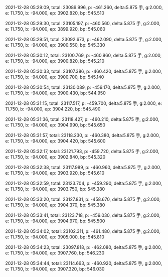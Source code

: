 2021-12-28 05:29:09, total: 23089.996, p: -461.260, delta:5.875 手, g:2.000, e: 11.750, b: -94.000, ep: 3902.820, bp: 545.510

2021-12-28 05:29:30, total: 23105.197, p: -460.560, delta:5.875 手, g:2.000, e: 11.750, b: -94.000, ep: 3899.920, bp: 545.060

2021-12-28 05:29:51, total: 23092.673, p: -462.090, delta:5.875 手, g:2.000, e: 11.750, b: -94.000, ep: 3900.550, bp: 545.330

2021-12-28 05:30:12, total: 23100.769, p: -460.860, delta:5.875 手, g:2.000, e: 11.750, b: -94.000, ep: 3900.820, bp: 545.210

2021-12-28 05:30:33, total: 23107.386, p: -460.420, delta:5.875 手, g:2.000, e: 11.750, b: -94.000, ep: 3900.700, bp: 545.140

2021-12-28 05:30:54, total: 23130.089, p: -459.170, delta:5.875 手, g:2.000, e: 11.750, b: -94.000, ep: 3900.430, bp: 544.950

2021-12-28 05:31:15, total: 23117.517, p: -459.700, delta:5.875 手, g:2.000, e: 11.750, b: -94.000, ep: 3904.220, bp: 545.490

2021-12-28 05:31:36, total: 23118.427, p: -460.210, delta:5.875 手, g:2.000, e: 11.750, b: -94.000, ep: 3904.990, bp: 545.650

2021-12-28 05:31:57, total: 23118.230, p: -460.380, delta:5.875 手, g:2.000, e: 11.750, b: -94.000, ep: 3904.420, bp: 545.600

2021-12-28 05:32:17, total: 23121.793, p: -459.720, delta:5.875 手, g:2.000, e: 11.750, b: -94.000, ep: 3902.840, bp: 545.320

2021-12-28 05:32:38, total: 23117.989, p: -460.960, delta:5.875 手, g:2.000, e: 11.750, b: -94.000, ep: 3903.920, bp: 545.610

2021-12-28 05:32:59, total: 23123.704, p: -459.290, delta:5.875 手, g:2.000, e: 11.750, b: -94.000, ep: 3903.750, bp: 545.380

2021-12-28 05:33:20, total: 23127.831, p: -458.670, delta:5.875 手, g:2.000, e: 11.750, b: -94.000, ep: 3904.370, bp: 545.380

2021-12-28 05:33:41, total: 23123.718, p: -459.030, delta:5.875 手, g:2.000, e: 11.750, b: -94.000, ep: 3904.970, bp: 545.500

2021-12-28 05:34:02, total: 23102.311, p: -461.480, delta:5.875 手, g:2.000, e: 11.750, b: -94.000, ep: 3905.000, bp: 545.810

2021-12-28 05:34:23, total: 23097.818, p: -462.080, delta:5.875 手, g:2.000, e: 11.750, b: -94.000, ep: 3907.760, bp: 546.230

2021-12-28 05:34:44, total: 23114.663, p: -460.920, delta:5.875 手, g:2.000, e: 11.750, b: -94.000, ep: 3907.320, bp: 546.030